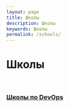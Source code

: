 ```yaml
---
layout: page
title: Школы
description: Школы
keywords: Школы
permalink: /schools/
---
```


# Школы

<br/>

### [Школы по DevOps](/schools/devops/)
